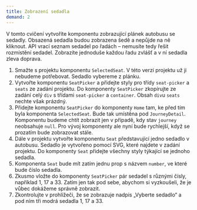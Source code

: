```yaml
---
title: Zobrazení sedadla
demand: 2
---
```


V tomto cvičení vytvoříte komponentu zobrazující plánek autobusu se sedadly. Obsazená sedadla budou zobrazena šedě a nepůjde na ně kliknout. API vrací seznam sedadel po řadách – nemusíte tedy řešit rozmístění sedadel. Zobrazíte jednoduše každou řadu zvlášť a v ní sedadla zleva doprava.

1. Smažte s projektu komponentu `SelectedSeat`. V této verzi projektu už ji nebudeme potřebovat. Sedadlo vybereme z plánku.
1. Vytvořte komponentu `SeatPicker` a přidejte styly pro třídy `seat-picker` a `seats` ze zadání projektu. Do komponenty `SeatPicker` zkopírujte ze zadání celý `div` s třídami `seat-picker` a `container`. Obsah `div`u `seats` nechte však prázdný.
1. Přidejte komponentu `SeatPicker` do komponenty `Home` tam, ke před tím byla komponenta `SelectedSeat`. Bude tak umístěna pod `JourneyDetail`. Komponentu budeme chtít zobrazit jen v případě, kdy stav `journey` neobsahuje `null`. Pro vývoj komponenty ale nyní bude rychlejší, když se prozatím bude zobrazovat stále.
1. Dále v projektu vytvořte komponentu `Seat` představující jedno sedadlo v autobusu. Sedadlo je vytvořeno pomocí SVG, které najdete v zadání projektu. Do komponenty `Seat` přidejte všechny styly týkající se jednoho sedadla.
1. Komponenta `Seat` bude mít zatím jednu prop s názvem `number`, ve které bude číslo sedadla.
1. Zkusmo vložte do komponenty `SeatPicker` pár sedadel s různými čísly, například 1, 17 a 33. Zatím jen tak pod sebe, abychom si vyzkoušeli, že je vůbec dokážeme správně zobrazit.
1. Zkontrolujte v prohlížeči, že se zobrazuje nadpis „Vyberte sedadlo“ a pod ním tři modrá sedadla 1, 17 a 33.
